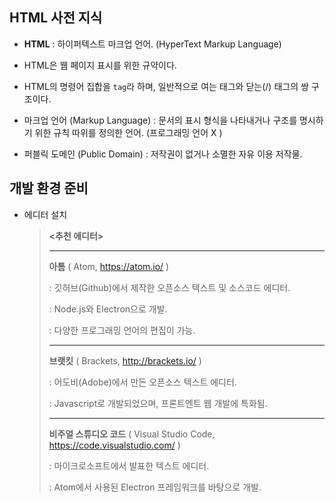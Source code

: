 ## HTML 사전 지식

* **HTML** : 하이퍼텍스트 마크업 언어. (HyperText Markup Language)
* HTML은 웹 페이지 표시를 위한 규약이다.
* HTML의 명령어 집합을 `tag`라 하며, 일반적으로 여는 태그와 닫는(/) 태그의 쌍 구조이다.



* 마크업 언어 (Markup Language) : 문서의 표시 형식을 나타내거나 구조를 명시하기 위한 규칙 따위를 정의한 언어.  (프로그래밍 언어 X )
* 퍼블릭 도메인 (Public Domain) : 저작권이 없거나 소멸한 자유 이용 저작물.





## 개발 환경 준비

* 에디터 설치

    > **<추천 에디터>** 
    >
    > ---
    >
    > **아톰** ( Atom, https://atom.io/ )
    >
    >  : 깃허브(Github)에서 제작한 오픈소스 텍스트 및 소스코드 에디터.
    >
    >  : Node.js와 Electron으로 개발.
    >
    >  : 다양한 프로그래밍 언어의 편집이 가능.
    >
    > ---
    >
    > **브랫킷** ( Brackets, http://brackets.io/ )
    >
    >  : 어도비(Adobe)에서 만든 오픈소스 텍스트 에디터.
    >
    >  : Javascript로 개발되었으며, 프론트엔트 웹 개발에 특화됨.
    >
    > ---
    >
    > **비주얼 스튜디오 코드** ( Visual Studio Code, https://code.visualstudio.com/ )
    >
    >  : 마이크로소프트에서 발표한 텍스트 에디터.
    >
    >  : Atom에서 사용된 Electron 프레임워크를 바탕으로 개발.
    >
    > 

    

